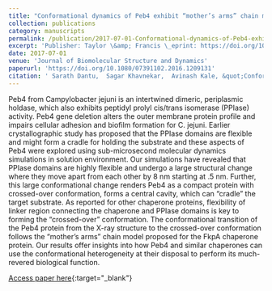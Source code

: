 ```yaml
---
title: "Conformational dynamics of Peb4 exhibit “mother’s arms” chain model: a molecular dynamics study"
collection: publications
category: manuscripts
permalink: /publication/2017-07-01-Conformational-dynamics-of-Peb4-exhibit-mothers-arms-chain-model-a-molecular-dynamics-study
excerpt: 'Publisher: Taylor \&amp; Francis \_eprint: https://doi.org/10.1080/07391102.2016.1209131'
date: 2017-07-01
venue: 'Journal of Biomolecular Structure and Dynamics'
paperurl: 'https://doi.org/10.1080/07391102.2016.1209131'
citation: ' Sarath Dantu,  Sagar Khavnekar,  Avinash Kale, &quot;Conformational dynamics of Peb4 exhibit “mother’s arms” chain model: a molecular dynamics study.&quot; Journal of Biomolecular Structure and Dynamics, 2017.'
---
```

Peb4 from Campylobacter jejuni is an intertwined dimeric, periplasmic holdase, which also exhibits peptidyl prolyl cis/trans isomerase (PPIase) activity. Peb4 gene deletion alters the outer membrane protein profile and impairs cellular adhesion and biofilm formation for C. jejuni. Earlier crystallographic study has proposed that the PPIase domains are flexible and might form a cradle for holding the substrate and these aspects of Peb4 were explored using sub-microsecond molecular dynamics simulations in solution environment. Our simulations have revealed that PPIase domains are highly flexible and undergo a large structural change where they move apart from each other by 8 nm starting at .5 nm. Further, this large conformational change renders Peb4 as a compact protein with crossed-over conformation, forms a central cavity, which can “cradle” the target substrate. As reported for other chaperone proteins, flexibility of linker region connecting the chaperone and PPIase domains is key to forming the “crossed-over” conformation. The conformational transition of the Peb4 protein from the X-ray structure to the crossed-over conformation follows the “mother’s arms” chain model proposed for the FkpA chaperone protein. Our results offer insights into how Peb4 and similar chaperones can use the conformational heterogeneity at their disposal to perform its much-revered biological function.

[Access paper here](https://doi.org/10.1080/07391102.2016.1209131){:target="_blank"}
